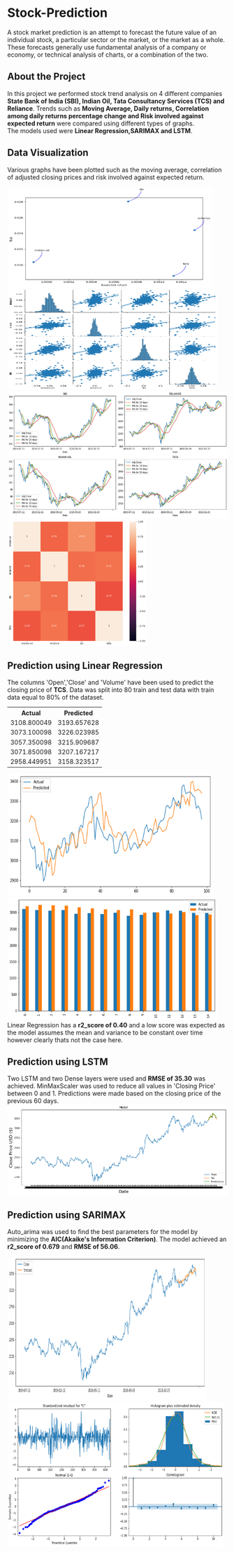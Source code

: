# Stock-Prediction
A stock market prediction is an attempt to forecast the future value of an individual stock, a particular sector or the market, or the market as a whole. These forecasts generally use fundamental analysis of a company or economy, or technical analysis of charts, or a combination of the two.

## About the Project
In this project we performed stock trend analysis on 4 different companies <b>State Bank of India (SBI), Indian Oil, Tata Consultancy Services (TCS) and Reliance</b>.
Trends such as <b>Moving Average, Daily returns, Correlation among daily returns percentage change and Risk involved against expected return</b> were compared using different types of graphs.</br>
The models used were <b>Linear Regression,SARIMAX and LSTM</b>.

## Data Visualization
Various graphs have been plotted such as the moving average, correlation of adjusted closing prices and risk involved against expected return.
 
  <img src="images/plot_5.png"  width="470" height="230">   <img src="images/plot_4.png"  width="480" height="230">
  <img src="images/plot_1.png" width="630" height="290">  <img src="images/plot_2.png"  width="320" height="290">
  
  ## Prediction using Linear Regression
  The columns 'Open','Close' and 'Volume' have been used to predict the closing price of <b>TCS</b>. Data was split into 80 train and test data with train data equal to 80% of the dataset.
  <body>
    <table align="center">
        <tr>
            <th>Actual </th>
            <th>Predicted</th>
        </tr>
        <tr>
            <td>3108.800049
            </td>
            <td>3193.657628</td>
        </tr>
        <tr>
            <td>3073.100098</td>
            <td>3226.023985</td>
        </tr>
        <tr>
            <td>3057.350098</td>
            <td>3215.909687</td>
        </tr>
        <tr>
            <td>3071.850098</td>
            <td>3207.167217</td>
        </tr>
      <tr>
            <td>2958.449951</td>
            <td>3158.323517</td>
        </tr>
    </table>
</body>

<img src="images/plot_6.png"  width="470" height="280">   <img src="images/plot_7.png"  width="480" height="280">
Linear Regression has a <b>r2_score of 0.40</b> and a low score was expected as the model assumes the mean and variance to be constant over time however clearly thats not the case here.

 ## Prediction using LSTM
 Two LSTM and two Dense layers were used and <b>RMSE of 35.30</b> was achieved. MinMaxScaler was used to reduce all values in 'Closing Price' between 0 and 1. Predictions were made based on the closing price of the previous 60 days.
 <img src="images/plot_8.png" >
 
  ## Prediction using SARIMAX
  Auto_arima was used to find the best parameters for the model by minimizing the <b>AIC(Akaike's Information Criterion)</b>. The model achieved an <b>r2_score of 0.679</b>
  and <b>RMSE of 56.06</b>.
  
   <img src="images/plot_9.png" width="455" height="330">  <img src="images/plot_10.png" width="495" height="330">
  
 
